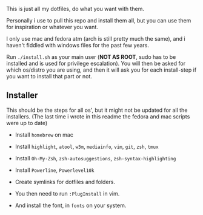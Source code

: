 This is just all my dotfiles, do what you want with them. 

Personally i use to pull this repo and install them all, but you can use them for inspiration or whatever you want.

I only use mac and fedora atm (arch is still pretty much the same), and i haven't fiddled with windows files for the past few years.


Run `./install.sh` as your main user (__NOT AS ROOT__, sudo has to be installed and is used for privilege escalation).
You will then be asked for which os/distro you are using, and then it will ask you for each install-step if you want
to install that part or not.

## Installer
This should be the steps for all os', but it might not be updated for all the installers.
(The last time i wrote in this readme the fedora and mac scripts were up to date)
- Install `homebrew` on mac
- Install `highlight`, `atool`, `w3m`, `mediainfo`, `vim`, `git`, `zsh`, `tmux`
- Install `Oh-My-Zsh`, `zsh-autosuggestions`, `zsh-syntax-highlighting`
- Install `Powerline`, `Powerlevel10k`
- Create symlinks for dotfiles and folders.

- You then need to run `:PlugInstall` in vim.
- And install the font, in `fonts` on your system.
